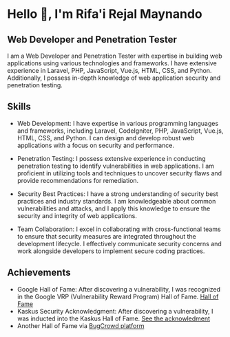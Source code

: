 Hello 👋, I'm Rifa'i Rejal Maynando
======================================

Web Developer and Penetration Tester
------------------------------------

I am a Web Developer and Penetration Tester with expertise in building web applications using various technologies and frameworks. I have extensive experience in Laravel, PHP, JavaScript, Vue.js, HTML, CSS, and Python. Additionally, I possess in-depth knowledge of web application security and penetration testing.

Skills
------------------------------------
- Web Development: I have expertise in various programming languages and frameworks, including Laravel, CodeIgniter, PHP, JavaScript, Vue.js, HTML, CSS, and Python. I can design and develop robust web applications with a focus on security and performance.

- Penetration Testing: I possess extensive experience in conducting penetration testing to identify vulnerabilities in web applications. I am proficient in utilizing tools and techniques to uncover security flaws and provide recommendations for remediation.

- Security Best Practices: I have a strong understanding of security best practices and industry standards. I am knowledgeable about common vulnerabilities and attacks, and I apply this knowledge to ensure the security and integrity of web applications.

- Team Collaboration: I excel in collaborating with cross-functional teams to ensure that security measures are integrated throughout the development lifecycle. I effectively communicate security concerns and work alongside developers to implement secure coding practices.

Achievements
------------------------------------

- Google Hall of Fame: After discovering a vulnerability, I was recognized in the Google VRP (Vulnerability Reward Program) Hall of Fame. [Hall of Fame](https://bughunters.google.com/profile/595f4fd6-2fd6-44d9-ac07-95da7d171719)
- Kaskus Security Acknowledgment: After discovering a vulnerability, I was inducted into the Kaskus Hall of Fame. [See the acknowledment](https://bantuan.kaskus.co.id/hc/id/articles/360026355992-Hall-of-Fame)
- Another Hall of Fame via [BugCrowd platform](https://bugcrowd.com/RNando)
  
